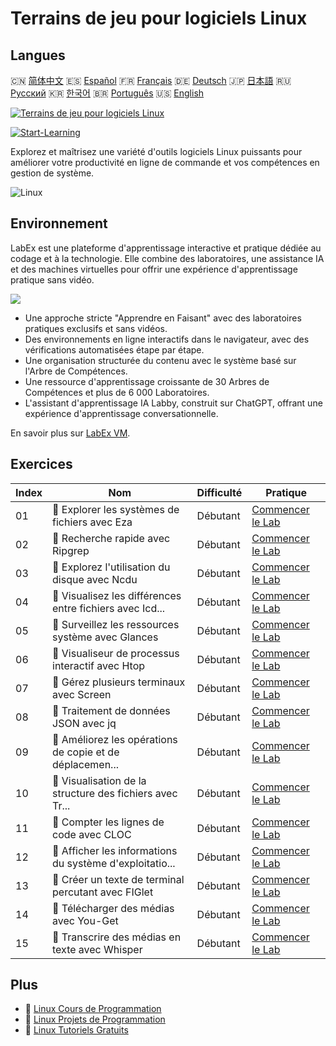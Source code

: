 # Terrains de jeu pour logiciels Linux

## Langues

🇨🇳 [简体中文](README_zh.md) 🇪🇸 [Español](README_es.md) 🇫🇷 [Français](README_fr.md) 🇩🇪 [Deutsch](README_de.md) 🇯🇵 [日本語](README_ja.md) 🇷🇺 [Русский](README_ru.md) 🇰🇷 [한국어](README_ko.md) 🇧🇷 [Português](README_pt.md) 🇺🇸 [English](README.md) 

[![Terrains de jeu pour logiciels Linux](https://cover-creator.labex.io/linux-software-playgrounds.png?lang=fr)](https://labex.io/fr/courses/linux-software-playgrounds)

[![Start-Learning](https://img.shields.io/badge/Start-Learning-whitesmoke?style=for-the-badge)](https://labex.io/fr/courses/linux-software-playgrounds)

Explorez et maîtrisez une variété d'outils logiciels Linux puissants pour améliorer votre productivité en ligne de commande et vos compétences en gestion de système.

![Linux](https://img.shields.io/badge/Linux-whitesmoke?style=for-the-badge&logo=linux)


## Environnement

LabEx est une plateforme d'apprentissage interactive et pratique dédiée au codage et à la technologie. Elle combine des laboratoires, une assistance IA et des machines virtuelles pour offrir une expérience d'apprentissage pratique sans vidéo.

![](https://tutorial-screenshot.getvm.io/images/vm-1725247253.png)

- Une approche stricte "Apprendre en Faisant" avec des laboratoires pratiques exclusifs et sans vidéos.
- Des environnements en ligne interactifs dans le navigateur, avec des vérifications automatisées étape par étape.
- Une organisation structurée du contenu avec le système basé sur l'Arbre de Compétences.
- Une ressource d'apprentissage croissante de 30 Arbres de Compétences et plus de 6 000 Laboratoires.
- L'assistant d'apprentissage IA Labby, construit sur ChatGPT, offrant une expérience d'apprentissage conversationnelle.

En savoir plus sur [LabEx VM](https://support.labex.io/using-labex/virtual-machine).

## Exercices

|   Index | Nom                                                      | Difficulté   | Pratique                                                                                                                              |
|---------|----------------------------------------------------------|--------------|---------------------------------------------------------------------------------------------------------------------------------------|
|      01 | 📖 Explorer les systèmes de fichiers avec Eza            | Débutant     | <a target='_blank' href='https://labex.io/fr/tutorials/linux-exploring-file-systems-with-eza-295948'>Commencer le Lab</a>             |
|      02 | 📖 Recherche rapide avec Ripgrep                         | Débutant     | <a target='_blank' href='https://labex.io/fr/tutorials/linux-fast-searching-with-ripgrep-384504'>Commencer le Lab</a>                 |
|      03 | 📖 Explorez l'utilisation du disque avec Ncdu            | Débutant     | <a target='_blank' href='https://labex.io/fr/tutorials/linux-explore-disk-usage-with-ncdu-296141'>Commencer le Lab</a>                |
|      04 | 📖 Visualisez les différences entre fichiers avec Icd... | Débutant     | <a target='_blank' href='https://labex.io/fr/tutorials/linux-visualize-file-differences-with-icdiff-272381'>Commencer le Lab</a>      |
|      05 | 📖 Surveillez les ressources système avec Glances        | Débutant     | <a target='_blank' href='https://labex.io/fr/tutorials/linux-monitor-system-resources-with-glances-384503'>Commencer le Lab</a>       |
|      06 | 📖 Visualiseur de processus interactif avec Htop         | Débutant     | <a target='_blank' href='https://labex.io/fr/tutorials/linux-interactive-process-viewer-with-htop-271667'>Commencer le Lab</a>        |
|      07 | 📖 Gérez plusieurs terminaux avec Screen                 | Débutant     | <a target='_blank' href='https://labex.io/fr/tutorials/linux-manage-multiple-terminals-with-screen-271827'>Commencer le Lab</a>       |
|      08 | 📖 Traitement de données JSON avec jq                    | Débutant     | <a target='_blank' href='https://labex.io/fr/tutorials/linux-json-data-processing-with-jq-279945'>Commencer le Lab</a>                |
|      09 | 📖 Améliorez les opérations de copie et de déplacemen... | Débutant     | <a target='_blank' href='https://labex.io/fr/tutorials/linux-enhance-copying-and-moving-with-advcpmv-295937'>Commencer le Lab</a>     |
|      10 | 📖 Visualisation de la structure des fichiers avec Tr... | Débutant     | <a target='_blank' href='https://labex.io/fr/tutorials/linux-file-structure-visualization-with-tre-384505'>Commencer le Lab</a>       |
|      11 | 📖 Compter les lignes de code avec CLOC                  | Débutant     | <a target='_blank' href='https://labex.io/fr/tutorials/linux-count-lines-of-code-with-cloc-273383'>Commencer le Lab</a>               |
|      12 | 📖 Afficher les informations du système d'exploitatio... | Débutant     | <a target='_blank' href='https://labex.io/fr/tutorials/linux-display-os-info-stylishly-with-neofetch-299825'>Commencer le Lab</a>     |
|      13 | 📖 Créer un texte de terminal percutant avec FIGlet      | Débutant     | <a target='_blank' href='https://labex.io/fr/tutorials/linux-crafting-striking-terminal-text-with-figlet-272383'>Commencer le Lab</a> |
|      14 | 📖 Télécharger des médias avec You-Get                   | Débutant     | <a target='_blank' href='https://labex.io/fr/tutorials/linux-download-media-with-you-get-289657'>Commencer le Lab</a>                 |
|      15 | 📖 Transcrire des médias en texte avec Whisper           | Débutant     | <a target='_blank' href='https://labex.io/fr/tutorials/linux-transcribe-media-to-text-with-whisper-289658'>Commencer le Lab</a>       |

## Plus

- 🔗 [Linux Cours de Programmation](https://github.com/labex-labs/awesome-programming-courses)
- 🔗 [Linux Projets de Programmation](https://github.com/labex-labs/awesome-programming-projects)
- 🔗 [Linux Tutoriels Gratuits](https://github.com/labex-labs/linux-free-tutorials)

